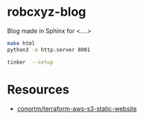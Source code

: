 # robcxyz-blog
Blog made in Sphinx for <....>

```bash
make html
python3 -m http.server 8001
```

```bash
tinker  --setup 
```

# Resources 

- [conortm/terraform-aws-s3-static-website](https://github.com/conortm/terraform-aws-s3-static-website)